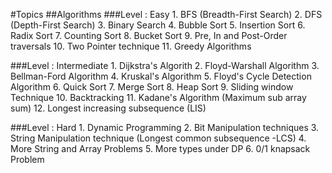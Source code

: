 #Topics
##Algorithms
  ###Level : Easy
    1. BFS (Breadth-First Search)
    2. DFS (Depth-First Search)
    3. Binary Search
    4. Bubble Sort
    5. Insertion Sort
    6. Radix Sort
    7. Counting Sort
    8. Bucket Sort
    9. Pre, In and Post-Order traversals
    10. Two Pointer technique
    11. Greedy Algorithms

  ###Level : Intermediate
    1. Dijkstra's Algorith
    2. Floyd-Warshall Algorithm
    3. Bellman-Ford Algorithm
    4. Kruskal's Algorithm
    5. Floyd's Cycle Detection Algorithm
    6. Quick Sort
    7. Merge Sort
    8. Heap Sort
    9. Sliding window Technique
    10. Backtracking
    11. Kadane's Algorithm (Maximum sub array sum)
    12. Longest increasing subsequence (LIS)

  ###Level : Hard
    1. Dynamic Programming
    2. Bit Manipulation techniques
    3. String Manipulation technique (Longest common subsequence -LCS)
    4. More String and Array Problems
    5. More types under DP 
    6. 0/1 knapsack Problem
  
